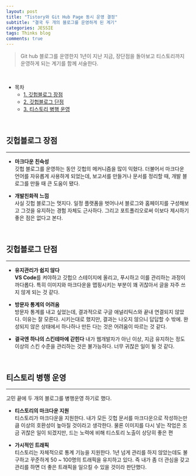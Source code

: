 ```yaml
---  
layout: post  
title: "Tistory와 Git Hub Page 동시 운영 결정"
subtitle: "결국 두 개의 블로그를 운영하게 된 계기"  
categories: JESSIE  
tags: Thinks blog
comments: true  
---  
```




> Git hub 블로그를 운영한지 1년이 지난 지금, 장단점을 돌아보고 티스토리까지 운영하게 되는 계기를 함께 서술한다.

<br/>

- 목차
    - [1. 깃헙블로그 장점](#깃헙블로그-장점)
    - [2. 깃헙블로그 단점](#깃헙블로그-단점)
    - [3. 티스토리 병행 운영](#티스토리-병행-운영)


<br/>

## 깃헙블로그 장점
---
* __마크다운 친숙성__   
깃헙 블로그를 운영하는 동안 깃헙의 메커니즘을 많이 익혔다. 더불어서 마크다운 언어를 자유롭게 사용하게 되었는데, 보고서를 만들거나 문서를 정리할 때, 개발 블로그를 만들 때 큰 도움이 됐다.

* __개발친화적 느낌__  
사실 깃헙 블로그는 멋지다. 일정 플랫폼을 벗어나서 블로그와 홈페이지를 구성해보고 그것을 유지하는 경험 자체도 근사하다. 그리고 포트폴리오로써 이보다 제시하기 좋은 점은 없다고 본다.


<BR/>

## 깃헙블로그 단점
---

* __유지관리가 쉽지 않다__  
**VS Code**를 켜야하고 깃헙으 스테이지에 올리고, 푸시하고 이를 관리하는 과정이 까다롭다. 특히 이미지와 마크다운을 맵핑시키는 부분이 꽤 귀찮아서 글을 자주 쓰지 않게 되는 것 같다.


* __방문자 통계의 어려움__  
방문자 통계를 내고 싶었는데, 결과적으로 구글 애널리틱스와 끝내 연결되지 않았다. 이유는 잘 모른다. 시키는대로 했지만, 결과는 나오지 않으니 답답할 수 밖에. 완성되지 않은 상태에서 하나하나 만든 다는 것은 어려움이 따르는 것 같다.

* __결국엔 하나의 스킨테마에 갇힌다__
내가 웹개발자가 아닌 이상, 지금 유지하는 정도 이상의 스킨 수준을 관리하는 것은 불가능하다. 너무 귀찮은 일이 될 것 같다.

<BR/>


## 티스토리 병행 운영
---
고민 끝에 두 개의 블로그를 병행운영 하기로 했다.

* __티스토리의 마크다운 지원__  
티스토리가 마크다운을 지원한다. 내가 모든 깃헙 문서를 마크다운으로 작성하는만큼 이상의 호환성이 높아질 것이라고 생각한다. 물론 이미지를 다시 넣는 작업은 조금 귀찮은 일이 되겠지만, 드는 노력에 비해 티스토리 노출이 상당히 좋은 편


* __가시적인 트래픽__  
티스토리는 자체적으로 통계 기능을 지원한다. 1년 넘게 관리를 하지 않았는데도 불구하고 꾸준하게 50 ~ 100명의 트래픽을 유지하고 있다. 즉 내가 좀 더 관심을 갖고 관리를 하면 더 좋은 트래픽을 일으킬 수 있을 것이라 판단했다.